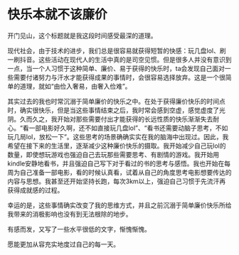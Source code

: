 # 快乐本就不该廉价


开门见山，这个标题就是我这段时间感受最深的道理。

现代社会，由于技术的进步，我们总是很容易就获得短暂的快感：玩几盘lol、刷一刷抖音。这些活动在现代人的生活中真的是司空见惯。但是很多人并没有意识到一点，当一个人习惯于这种简单、廉价、易于获得的快乐时，ta会发现自己面对一些需要付诸努力与汗水才能获得成果的事情时，会很容易选择放弃。这是一个很简单的道理，就如“由俭入奢易，由奢入俭难”。

其实过去的我也时常沉溺于简单廉价的快乐之中。在处于获得廉价快乐的时间点时，确实很快乐，但是当这些事情结束之后，我时常会感到空虚，感觉虚度了光阴。久而久之，我开始对那些需要付出才能获得的长远性质的快乐渐渐失去耐心。“看一部电影好久啊，还不如直接玩几盘lol”、“看书还需要动脑子思考，不如玩几局lol，放松一下”。这些思考的场景确确实实在我的脑海中出现过。因此，我希望在接下来的生活里，逐渐减少这种廉价快乐的摄取。我开始减少自己玩lol的数量，即使想玩游戏也强迫自己去玩那些需要思考、有剧情的游戏。我开始用kindle安静地看书，并且强迫自己写下对于看过的书的思考与感悟。我也开始在每周为自己准备一部电影，看的时候认真看，试着从自己的角度思考电影想要传达的内容与思想。我甚至还开始坚持长跑，每次3km以上，强迫自己习惯于先流汗再获得成就感的过程。

幸运的是，这些事情确实改变了我的思维方式，并且之前沉溺于简单廉价快乐所给我带来的消极影响也没有到无法根除的地步。

有感而发，又写了一些水平很低的文字，惭愧惭愧。

愿能更加从容充实地度过自己的每一天。
